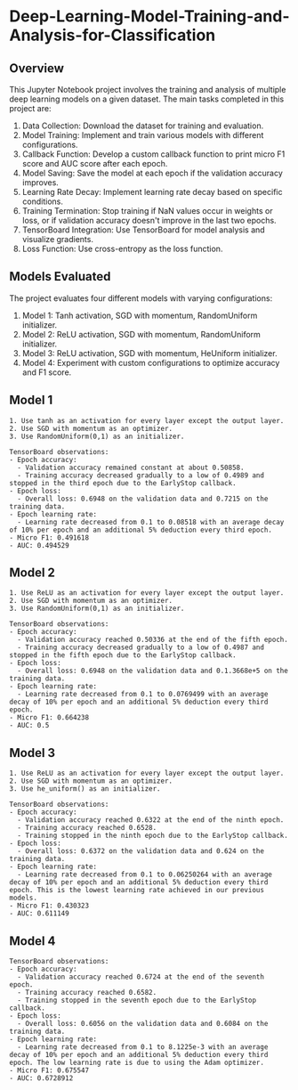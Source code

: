 # Deep-Learning-Model-Training-and-Analysis-for-Classification

## Overview
This Jupyter Notebook project involves the training and analysis of multiple deep learning models on a given dataset. The main tasks completed in this project are:

1. Data Collection: Download the dataset for training and evaluation.
2. Model Training: Implement and train various models with different configurations.
3. Callback Function: Develop a custom callback function to print micro F1 score and AUC score after each epoch.
4. Model Saving: Save the model at each epoch if the validation accuracy improves.
5. Learning Rate Decay: Implement learning rate decay based on specific conditions.
6. Training Termination: Stop training if NaN values occur in weights or loss, or if validation accuracy doesn't improve in the last two epochs.
7. TensorBoard Integration: Use TensorBoard for model analysis and visualize gradients.
8. Loss Function: Use cross-entropy as the loss function.

## Models Evaluated
The project evaluates four different models with varying configurations:

1. Model 1: Tanh activation, SGD with momentum, RandomUniform initializer.
2. Model 2: ReLU activation, SGD with momentum, RandomUniform initializer.
3. Model 3: ReLU activation, SGD with momentum, HeUniform initializer.
4. Model 4: Experiment with custom configurations to optimize accuracy and F1 score.

## Model 1
```
1. Use tanh as an activation for every layer except the output layer.
2. Use SGD with momentum as an optimizer.
3. Use RandomUniform(0,1) as an initializer.

TensorBoard observations:
- Epoch accuracy:
  - Validation accuracy remained constant at about 0.50858.
  - Training accuracy decreased gradually to a low of 0.4989 and stopped in the third epoch due to the EarlyStop callback.
- Epoch loss:
  - Overall loss: 0.6948 on the validation data and 0.7215 on the training data.
- Epoch learning rate:
  - Learning rate decreased from 0.1 to 0.08518 with an average decay of 10% per epoch and an additional 5% deduction every third epoch.
- Micro F1: 0.491618
- AUC: 0.494529
```

## Model 2
```
1. Use ReLU as an activation for every layer except the output layer.
2. Use SGD with momentum as an optimizer.
3. Use RandomUniform(0,1) as an initializer.

TensorBoard observations:
- Epoch accuracy:
  - Validation accuracy reached 0.50336 at the end of the fifth epoch.
  - Training accuracy decreased gradually to a low of 0.4987 and stopped in the fifth epoch due to the EarlyStop callback.
- Epoch loss:
  - Overall loss: 0.6948 on the validation data and 0.1.3668e+5 on the training data.
- Epoch learning rate:
  - Learning rate decreased from 0.1 to 0.0769499 with an average decay of 10% per epoch and an additional 5% deduction every third epoch.
- Micro F1: 0.664238
- AUC: 0.5
```

## Model 3
```
1. Use ReLU as an activation for every layer except the output layer.
2. Use SGD with momentum as an optimizer.
3. Use he_uniform() as an initializer.

TensorBoard observations:
- Epoch accuracy:
  - Validation accuracy reached 0.6322 at the end of the ninth epoch.
  - Training accuracy reached 0.6528.
  - Training stopped in the ninth epoch due to the EarlyStop callback.
- Epoch loss:
  - Overall loss: 0.6372 on the validation data and 0.624 on the training data.
- Epoch learning rate:
  - Learning rate decreased from 0.1 to 0.06250264 with an average decay of 10% per epoch and an additional 5% deduction every third epoch. This is the lowest learning rate achieved in our previous models.
- Micro F1: 0.430323
- AUC: 0.611149
```

## Model 4
```
TensorBoard observations:
- Epoch accuracy:
  - Validation accuracy reached 0.6724 at the end of the seventh epoch.
  - Training accuracy reached 0.6582.
  - Training stopped in the seventh epoch due to the EarlyStop callback.
- Epoch loss:
  - Overall loss: 0.6056 on the validation data and 0.6084 on the training data.
- Epoch learning rate:
  - Learning rate decreased from 0.1 to 8.1225e-3 with an average decay of 10% per epoch and an additional 5% deduction every third epoch. The low learning rate is due to using the Adam optimizer.
- Micro F1: 0.675547
- AUC: 0.6728912
```
